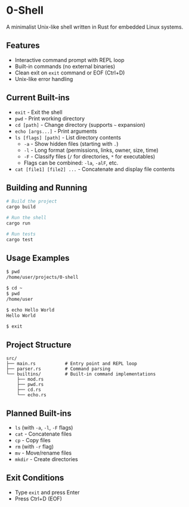 # 0-Shell

A minimalist Unix-like shell written in Rust for embedded Linux systems.

## Features

- Interactive command prompt with REPL loop
- Built-in commands (no external binaries)
- Clean exit on `exit` command or EOF (Ctrl+D)
- Unix-like error handling

## Current Built-ins

- `exit` - Exit the shell
- `pwd` - Print working directory
- `cd [path]` - Change directory (supports `~` expansion)
- `echo [args...]` - Print arguments
- `ls [flags] [path]` - List directory contents
  - `-a` - Show hidden files (starting with `.`)
  - `-l` - Long format (permissions, links, owner, size, time)
  - `-F` - Classify files (`/` for directories, `*` for executables)
  - Flags can be combined: `-la`, `-alF`, etc.
- `cat [file1] [file2] ...` - Concatenate and display file contents

## Building and Running

```bash
# Build the project
cargo build

# Run the shell
cargo run

# Run tests
cargo test
```

## Usage Examples

```bash
$ pwd
/home/user/projects/0-shell

$ cd ~
$ pwd
/home/user

$ echo Hello World
Hello World

$ exit
```

## Project Structure

```
src/
├── main.rs           # Entry point and REPL loop
├── parser.rs         # Command parsing
└── builtins/         # Built-in command implementations
    ├── mod.rs
    ├── pwd.rs
    ├── cd.rs
    └── echo.rs
```

## Planned Built-ins

- `ls` (with `-a`, `-l`, `-F` flags)
- `cat` - Concatenate files
- `cp` - Copy files
- `rm` (with `-r` flag)
- `mv` - Move/rename files
- `mkdir` - Create directories

## Exit Conditions

- Type `exit` and press Enter
- Press Ctrl+D (EOF)
